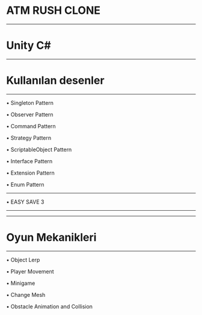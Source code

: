 ATM RUSH CLONE
===============
---
Unity C#
===============
---

Kullanılan desenler     
====================
---
&#8226; Singleton Pattern

&#8226; Observer Pattern

&#8226; Command Pattern

&#8226; Strategy Pattern

&#8226; ScriptableObject Pattern

&#8226; Interface Pattern

&#8226; Extension Pattern

&#8226; Enum Pattern

---

&#8226; EASY SAVE 3

---
---

Oyun Mekanikleri    
====================
---
&#8226; Object Lerp

&#8226; Player Movement

&#8226; Minigame

&#8226; Change Mesh

&#8226; Obstacle Animation and Collision
